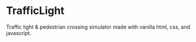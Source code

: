 # TrafficLight
 
Traffic light & pedestrian crossing simulator made with vanilla html, css, and javascript.
